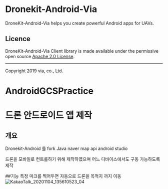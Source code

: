 # Dronekit-Android-Via

DroneKit-Android-Via helps you create powerful Android apps for UAVs.

## Licence

DroneKit-Android-Via Client library is made available under the permissive open source [Apache 2.0 License](https://github.com/dronekit/dronekit-android/blob/develop/ClientLib/LICENSE).

***

Copyright 2019 via, co., Ltd.
# AndroidGCSPractice

# 드론 안드로이드 앱 제작

## 개요
  
  Dronekit-Android 를 fork
  Java 
  naver map api
  android studio
  
  
  드론을 모바일로 컨트롤하기 위해 제작하였으며 어느 디바이스에서도 구동 가능하도록 제작
 
##기능
  특정 마크를 찍어두면 자동으로 드론을 목적지 까지 이동
  ![KakaoTalk_20201104_135610523_04](https://user-images.githubusercontent.com/41230459/113244917-e4997280-92f0-11eb-9c04-f8962f121e80.png)
